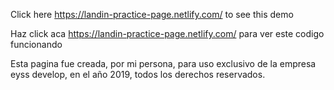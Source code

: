 
Click here https://landin-practice-page.netlify.com/ to see this demo

Haz click aca https://landin-practice-page.netlify.com/  para ver este codigo funcionando 

Esta pagina fue creada, por mi persona, para uso exclusivo de la empresa eyss develop, en el año 2019, todos los derechos reservados. 

